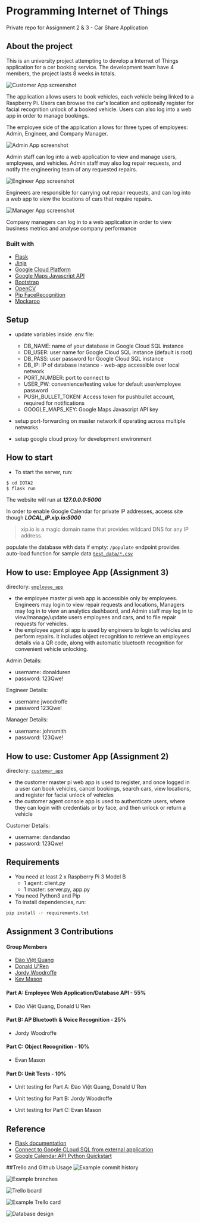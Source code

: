 # Programming Internet of Things
Private repo for Assignment 2 & 3 - Car Share Application

## About the project
This is an university project attempting to develop a Internet of Things application for a cer booking service. The development team have 4 members, the project lasts 8 weeks in totals.

![Customer App screenshot](https://github.com/jordanwoodroffe/IOTA2/blob/a3-mp-app/wiki/customer.png)

The application allows users to book vehicles, each vehicle being linked to a Raspberry Pi. Users can browse the car's 
location and optionally register for facial recognition unlock of a booked vehicle. Users can also log into a web app
in order to manage bookings.

The employee side of the application allows for three types of employees: Admin, Engineer, and Company Manager.

![Admin App screenshot](https://github.com/jordanwoodroffe/IOTA2/blob/a3-mp-app/wiki/admin.png)

Admin staff can log into a web application to view and manage users, employees, and vehicles. Admin staff may also log
repair requests, and notify the engineering team of any requested repairs. 

![Engineer App screenshot](https://github.com/jordanwoodroffe/IOTA2/blob/a3-mp-app/wiki/engineer.png)

Engineers are responsible for carrying out repair requests, and can log into a web app to view the locations of cars 
that require repairs. 

![Manager App screenshot](https://github.com/jordanwoodroffe/IOTA2/blob/a3-mp-app/wiki/manager.png)

Company managers can log in to a web application in order to view business metrics and analyse company performance

### Built with
- [Flask](https://palletsprojects.com/p/flask/)
- [Jinja](https://jinja.palletsprojects.com/en/2.11.x/)
- [Google Cloud Platform](https://cloud.google.com/)
- [Google Maps Javascript API](https://developers.google.com/maps/documentation/javascript/)
- [Bootstrap](https://getbootstrap.com/)
- [OpenCV](https://pypi.org/project/opencv-python/)
- [Pip FaceRecognition](https://pypi.org/project/face-recognition/)
- [Mockaroo](https://mockaroo.com/)

## Setup
- update variables inside .env file:   
  - DB_NAME: name of your database in Google Cloud SQL instance
  - DB_USER: user name for Google Cloud SQL instance (default is root)
  - DB_PASS: user password for Google Cloud SQL instance
  - DB_IP: IP of database instance - web-app accessible over local network
  - PORT_NUMBER: port to connect to
  - USER_PW: convenience/testing value for default user/employee password
  - PUSH_BULLET_TOKEN: Access token for pushbullet account, required for notifications
  - GOOGLE_MAPS_KEY: Google Maps Javascript API key

- setup port-forwarding on master network if operating across multiple networks

- setup google cloud proxy for development environment

## How to start
- To start the server, run:

```sh
$ cd IOTA2
$ flask run
```
The website will run at ***127.0.0.0:5000***

In order to enable Google Calendar for private IP addresses, access site though ***LOCAL_IP.xip.io:5000***
> xip.io is a magic domain name that provides wildcard DNS for any IP address.

populate the database with data if empty:
```/populate``` endpoint provides auto-load function for sample data [```test_data/*.csv```](https://github.com/jordanwoodroffe/IOTA2/test_data)


## How to use: Employee App (Assignment 3)
directory: [```employee_app```](https://github.com/jordanwoodroffe/IOTA2/employee_app)
- the employee master pi web app is accessible only by employees. Engineers may login to view repair requests and locations, Managers may log in to view an analytics dashbaord, and 
Admin staff may log in to view/manage/update users employees and cars, and to file repair requests for vehicles.
- the employee agent pi app is used by engineers to login to vehicles and perform repairs. it includes object recognition to retrieve an employees details via a QR code, along with automatic bluetooth recognition for convenient vehicle unlocking.

Admin Details:
- username: donalduren 
- password: 123Qwe!

Engineer Details:
- username jwoodroffe 
- password 123Qwe!

Manager Details:
- username: johnsmith 
- password: 123Qwe!

## How to use: Customer App (Assignment 2)
directory: [```customer_app```](https://github.com/jordanwoodroffe/IOTA2/customer_app)
- the customer master pi web app is used to register, and once logged in a user can book vehicles, cancel bookings, search cars, view locations, and register for facial unlock of vehicles
- the customer agent console app is used to authenticate users, where they can login with credentials or by face, and then unlock or return a vehicle

Customer Details:
- username: dandandao
- password: 123Qwe!

## Requirements
- You need at least 2 x Raspberry Pi 3 Model B
  - 1 agent: client.py
  - 1 master: server.py, app.py
- You need Python3 and Pip
- To install dependencies, run:
```sh
pip install -r requirements.txt
```

## Assignment 3 Contributions
#### Group Members
- [Đào Việt Quang](https://github.com/DanDanDao)
- [Donald U'Ren](https://github.com/donald-uren)
- [Jordy Woodroffe](https://github.com/jordanwoodroffe)
- [Kev Mason](https://github.com/Evzy)

#### Part A: Employee Web Application/Database API - 55%
- Đào Việt Quang, Donald U'Ren

#### Part B: AP Bluetooth & Voice Recognition - 25%
- Jordy Woodroffe

#### Part C: Object Recognition - 10%
- Evan Mason

#### Part D: Unit Tests - 10%
- Unit testing for Part A: Đào Việt Quang, Donald U'Ren

- Unit testing for Part B: Jordy Woodroffe

- Unit testing for Part C: Evan Mason


## Reference
- [Flask documentation](https://flask.palletsprojects.com/en/1.1.x/)
- [Connect to Google CLoud SQL from external application](https://cloud.google.com/sql/docs/mysql/connect-external-app)
- [Google Calendar API Python Quickstart](https://developers.google.com/calendar/quickstart/python)

##Trello and Github Usage
![Example commit history](https://github.com/jordanwoodroffe/IOTA2/blob/a3-mp-app/wiki/commits.png)

![Example branches](https://github.com/jordanwoodroffe/IOTA2/blob/a3-mp-app/wiki/branches.png)

![Trello board](https://github.com/jordanwoodroffe/IOTA2/blob/a3-mp-app/wiki/trello1.png)

![Example Trello card](https://github.com/jordanwoodroffe/IOTA2/blob/a3-mp-app/wiki/trello2.png)

![Database design](https://github.com/jordanwoodroffe/IOTA2/blob/a3-mp-app/wiki/database.png)

